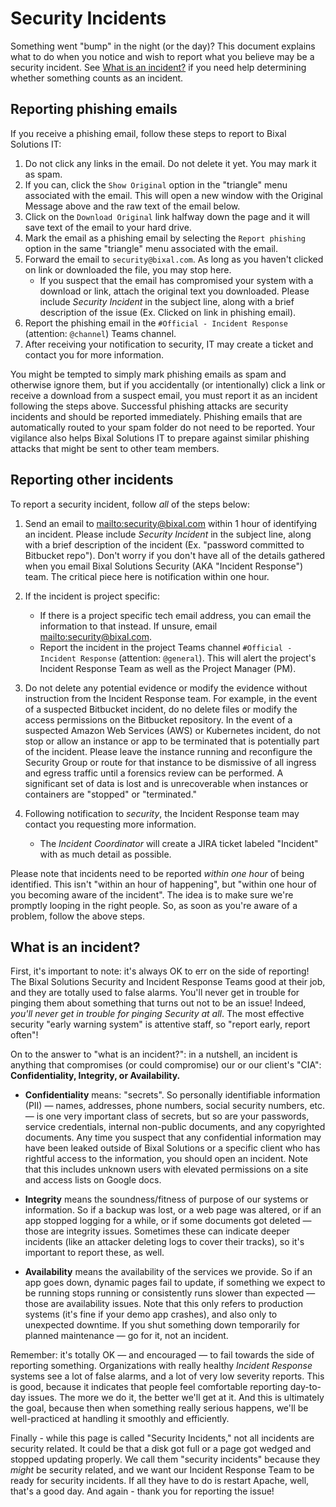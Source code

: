 # Security Incidents

Something went "bump" in the night (or the day)? This document explains what to do when you notice and wish to report what you believe may be a security incident. See [What is an incident?](#what-is-an-incident) if you need help determining whether something counts as an incident.

## Reporting phishing emails

If you receive a phishing email, follow these steps to report to Bixal Solutions IT:

1. Do not click any links in the email. Do not delete it yet. You may mark it as spam.
2. If you can, click the `Show Original` option in the "triangle" menu associated with the email. This will open a new window with the Original Message above and the raw text of the email below.
3. Click on the `Download Original` link halfway down the page and it will save text of the email to your hard drive.
4. Mark the email as a phishing email by selecting the `Report phishing` option in the same "triangle" menu associated with the email.
5. Forward the email to `security@bixal.com`. As long as you haven't clicked on link or downloaded the file, you may stop here.
   * If you suspect that the email has compromised your system with a download or link, attach the original text you downloaded. Please include *Security Incident* in the subject line, along with a brief description of the issue (Ex. Clicked on link in phishing email).
6. Report the phishing email in the `#Official - Incident Response` (attention: `@channel`) Teams channel.
7. After receiving your notification to security, IT may create a ticket and contact you for more information.

You might be tempted to simply mark phishing emails as spam and otherwise ignore them, but if you accidentally (or intentionally) click a link or receive a download from a suspect email, you must report it as an incident following the steps above. Successful phishing attacks are security incidents and should be reported immediately. Phishing emails that are automatically routed to your spam folder do not need to be reported. Your vigilance also helps Bixal Solutions IT to prepare against similar phishing attacks that might be sent to other team members.

## Reporting other incidents

To report a security incident, follow *all* of the steps below:

1. Send an email to <mailto:security@bixal.com> within 1 hour of identifying an incident. Please include *Security Incident* in the subject line, along with a brief description of the incident (Ex. "password committed to Bitbucket repo"). Don't worry if you don't have all of the details gathered when you email Bixal Solutions Security (AKA "Incident Response") team. The critical piece here is notification within one hour.
2. If the incident is project specific:
   * If there is a project specific tech email address, you can email the information to that instead. If unsure, email <mailto:security@bixal.com>.
   * Report the incident in the project Teams channel `#Official - Incident Response` (attention: `@general`). This will alert the project's Incident Response Team as well as the Project Manager (PM).

3. Do not delete any potential evidence or modify the evidence without instruction from the Incident Response team. For example, in the event of a suspected Bitbucket incident, do no delete files or modify the access permissions on the Bitbucket repository. In the event of a suspected Amazon Web Services (AWS) or Kubernetes incident, do not stop or allow an instance or app to be terminated that is potentially part of the incident. Please leave the instance running and reconfigure the Security Group or route for that instance to be dismissive of all ingress and egress traffic until a forensics review can be performed. A significant set of data is lost and is unrecoverable when instances or containers are "stopped" or "terminated."

4. Following notification to *security*, the Incident Response team may contact you requesting more information.
   * The *Incident Coordinator* will create a JIRA ticket labeled "Incident" with as much detail as possible.

Please note that incidents need to be reported *within one hour* of being identified. This isn't "within an hour of happening", but "within one hour of you becoming aware of the incident". The idea is to make sure we're promptly looping in the right people. So, as soon as you're aware of a problem, follow the above steps.

## What is an incident?

First, it's important to note: it's always OK to err on the side of reporting! The Bixal Solutions Security and Incident Response Teams good at their job, and they are totally used to false alarms. You'll never get in trouble for pinging them about something that turns out not to be an issue! Indeed, *you'll never get in trouble for pinging Security at all*. The most effective security "early warning system" is attentive staff, so "report early, report often"!

On to the answer to "what is an incident?": in a nutshell, an incident is anything that compromises (or could compromise) our or our client's "CIA": **Confidentiality, Integrity, or Availability.**

* **Confidentiality** means: "secrets". So personally identifiable information (PII) — names, addresses, phone numbers, social security numbers, etc. — is one very important class of secrets, but so are your passwords, service credentials, internal non-public documents, and any copyrighted documents. Any time you suspect that any confidential information may have been leaked outside of Bixal Solutions or a specific client who has rightful access to the information, you should open an incident. Note that this includes unknown users with elevated permissions on a site and access lists on Google docs.

* **Integrity** means the soundness/fitness of purpose of our systems or information. So if a backup was lost, or a web page was altered, or if an app stopped logging for a while, or if some documents got deleted — those are integrity issues. Sometimes these can indicate deeper incidents (like an attacker deleting logs to cover their tracks), so it's important to report these, as well.

* **Availability** means the availability of the services we provide. So if an app goes down, dynamic pages fail to update, if something we expect to be running stops running or consistently runs slower than expected — those are availability issues. Note that this only refers to production systems (it's fine if your demo app crashes), and also only to unexpected downtime. If you shut something down temporarily for planned maintenance — go for it, not an incident.

Remember: it's totally OK — and encouraged — to fail towards the side of reporting something. Organizations with really healthy *Incident Response* systems see a lot of false alarms, and a lot of very low severity reports. This is good, because it indicates that people feel comfortable reporting day-to-day issues. The more we do it, the better we'll get at it. And this is ultimately the goal, because then when something really serious happens, we'll be well-practiced at handling it smoothly and efficiently.

Finally - while this page is called "Security Incidents," not all incidents are security related. It could be that a disk got full or a page got wedged and stopped updating properly. We call them "security incidents" because they *might* be security related, and we want our Incident Response Team to be ready for security incidents. If all they have to do is restart Apache, well, that's a good day. And again - thank you for reporting the issue!

